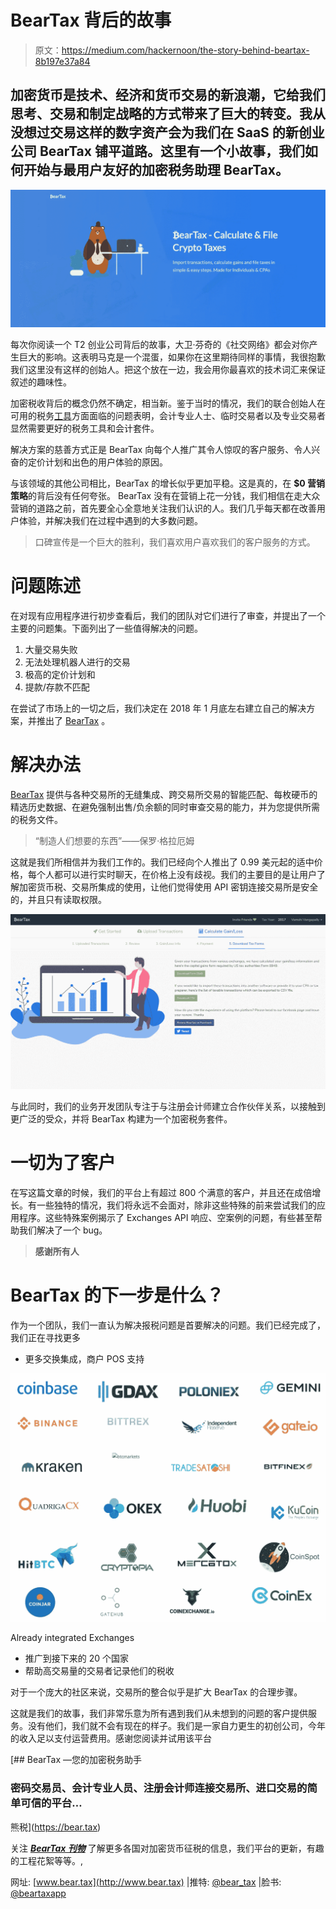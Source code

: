 # BearTax 背后的故事

> 原文：<https://medium.com/hackernoon/the-story-behind-beartax-8b197e37a84>

## 加密货币是技术、经济和货币交易的新浪潮，它给我们思考、交易和制定战略的方式带来了巨大的转变。我从没想过交易这样的数字资产会为我们在 SaaS 的新创业公司 BearTax 铺平道路。这里有一个小故事，我们如何开始与最用户友好的加密税务助理 BearTax。

![](img/da81444bdf7dd05de1d4453433c195c3.png)

每次你阅读一个 T2 创业公司背后的故事，大卫·芬奇的《社交网络》都会对你产生巨大的影响。这表明马克是一个混蛋，如果你在这里期待同样的事情，我很抱歉我们这里没有这样的创始人。把这个放在一边，我会用你最喜欢的技术词汇来保证叙述的趣味性。

加密税收背后的概念仍然不确定，相当新。鉴于当时的情况，我们的联合创始人在可用的税务[工具](https://hackernoon.com/tagged/tools)方面面临的问题表明，会计专业人士、临时交易者以及专业交易者显然需要更好的税务工具和会计套件。

解决方案的慈善方式正是 BearTax 向每个人推广其令人惊叹的客户服务、令人兴奋的定价计划和出色的用户体验的原因。

与该领域的其他公司相比，BearTax 的增长似乎更加平稳。这是真的，在 **$0 营销策略**的背后没有任何夸张。
BearTax 没有在营销上花一分钱，我们相信在走大众营销的道路之前，首先要全心全意地关注我们认识的人。我们几乎每天都在改善用户体验，并解决我们在过程中遇到的大多数问题。

> 口碑宣传是一个巨大的胜利，我们喜欢用户喜欢我们的客户服务的方式。

# 问题陈述

在对现有应用程序进行初步查看后，我们的团队对它们进行了审查，并提出了一个主要的问题集。下面列出了一些值得解决的问题。

1.  大量交易失败
2.  无法处理机器人进行的交易
3.  极高的定价计划和
4.  提款/存款不匹配

在尝试了市场上的一切之后，我们决定在 2018 年 1 月底左右建立自己的解决方案，并推出了 [BearTax](https://bear.tax) 。

# 解决办法

[BearTax](https://bear.tax) 提供与各种交易所的无缝集成、跨交易所交易的智能匹配、每枚硬币的精选历史数据、在避免强制出售/负余额的同时审查交易的能力，并为您提供所需的税务文件。

> “制造人们想要的东西”——保罗·格拉厄姆

这就是我们所相信并为我们工作的。我们已经向个人推出了 0.99 美元起的适中价格，每个人都可以进行实时聊天，在价格上没有歧视。我们的主要目的是让用户了解加密货币税、交易所集成的使用，让他们觉得使用 API 密钥连接交易所是安全的，并且只有读取权限。

![](img/127e3e2aff32becbdc69e6ff4bddb637.png)

与此同时，我们的业务开发团队专注于与注册会计师建立合作伙伴关系，以接触到更广泛的受众，并将 BearTax 构建为一个加密税务套件。

# 一切为了客户

在写这篇文章的时候，我们的平台上有超过 800 个满意的客户，并且还在成倍增长。有一些独特的情况，我们将永远不会面对，除非这些特殊的前来尝试我们的应用程序。这些特殊案例揭示了 Exchanges API 响应、空案例的问题，有些甚至帮助我们解决了一个 bug。

> **感谢所有人**

# BearTax 的下一步是什么？

作为一个团队，我们一直认为解决报税问题是首要解决的问题。我们已经完成了，我们正在寻找更多

*   更多交换集成，商户 POS 支持

![](img/e379ee9f2b7855ab0bfc4bce554f661c.png)

Already integrated Exchanges

*   推广到接下来的 20 个国家
*   帮助高交易量的交易者记录他们的税收

对于一个庞大的社区来说，交易所的整合似乎是扩大 BearTax 的合理步骤。

这就是我们的故事，我们非常乐意为所有遇到我们从未想到的问题的客户提供服务。没有他们，我们就不会有现在的样子。我们是一家自力更生的初创公司，今年的收入足以支付运营费用。感谢您阅读并试用该平台

[](https://bear.tax) [## BearTax —您的加密税务助手

### 密码交易员、会计专业人员、注册会计师连接交易所、进口交易的简单可信的平台…

熊税](https://bear.tax) 

关注 [***BearTax 刊物***](http://medium.com/beartax) 了解更多各国对加密货币征税的信息，我们平台的更新，有趣的工程花絮等等。,

网址: [www.bear.tax](http://www.bear.tax) |推特: [@bear_tax](http://twitter.com/bear_tax) |脸书: [@beartaxapp](http://facebook.com/beartaxapp)